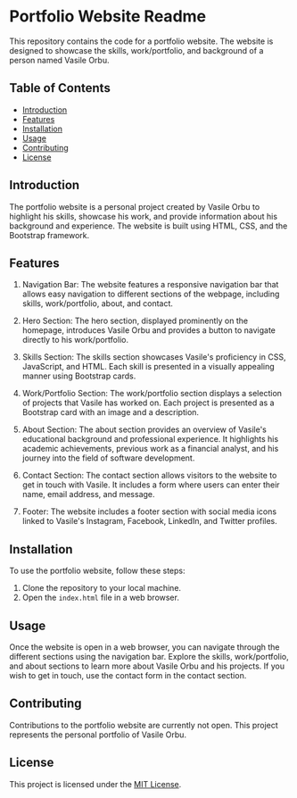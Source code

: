 # Portfolio Website Readme

This repository contains the code for a portfolio website. The website is designed to showcase the skills, work/portfolio, and background of a person named Vasile Orbu.

## Table of Contents

- [Introduction](#introduction)
- [Features](#features)
- [Installation](#installation)
- [Usage](#usage)
- [Contributing](#contributing)
- [License](#license)

## Introduction

The portfolio website is a personal project created by Vasile Orbu to highlight his skills, showcase his work, and provide information about his background and experience. The website is built using HTML, CSS, and the Bootstrap framework.

## Features

1. Navigation Bar: The website features a responsive navigation bar that allows easy navigation to different sections of the webpage, including skills, work/portfolio, about, and contact.

2. Hero Section: The hero section, displayed prominently on the homepage, introduces Vasile Orbu and provides a button to navigate directly to his work/portfolio.

3. Skills Section: The skills section showcases Vasile's proficiency in CSS, JavaScript, and HTML. Each skill is presented in a visually appealing manner using Bootstrap cards.

4. Work/Portfolio Section: The work/portfolio section displays a selection of projects that Vasile has worked on. Each project is presented as a Bootstrap card with an image and a description.

5. About Section: The about section provides an overview of Vasile's educational background and professional experience. It highlights his academic achievements, previous work as a financial analyst, and his journey into the field of software development.

6. Contact Section: The contact section allows visitors to the website to get in touch with Vasile. It includes a form where users can enter their name, email address, and message.

7. Footer: The website includes a footer section with social media icons linked to Vasile's Instagram, Facebook, LinkedIn, and Twitter profiles.

## Installation

To use the portfolio website, follow these steps:

1. Clone the repository to your local machine.
2. Open the `index.html` file in a web browser.

## Usage

Once the website is open in a web browser, you can navigate through the different sections using the navigation bar. Explore the skills, work/portfolio, and about sections to learn more about Vasile Orbu and his projects. If you wish to get in touch, use the contact form in the contact section.

## Contributing

Contributions to the portfolio website are currently not open. This project represents the personal portfolio of Vasile Orbu.

## License

This project is licensed under the [MIT License](LICENSE).